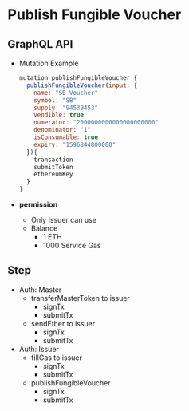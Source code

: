 
# Publish Fungible Voucher

## GraphQL API

- Mutation Example
  ```javascript
  mutation publishFungibleVoucher {
    publishFungibleVoucher(input: {
      name: "SB Voucher"
      symbol: "SB"
      supply: "94539453"
      vendible: true
      numerator: "2000000000000000000000"
      denominator: "1"
      isConsumable: true
      expiry: "1596844800000"
    }){
      transaction
      submitToken
      ethereumKey
    }
  }
  ```



- **permission**
  - Only Issuer can use
  - Balance
    - 1 ETH
    - 1000 Service Gas


## Step

  - Auth: Master
    - transferMasterToken to issuer
      - signTx
      - submitTx
    - sendEther to issuer
      - signTx
      - submitTx
  - Auth: Issuer
    - fillGas to issuer
      - signTx
      - submitTx
    - publishFungibleVoucher
      - signTx
      - submitTx

